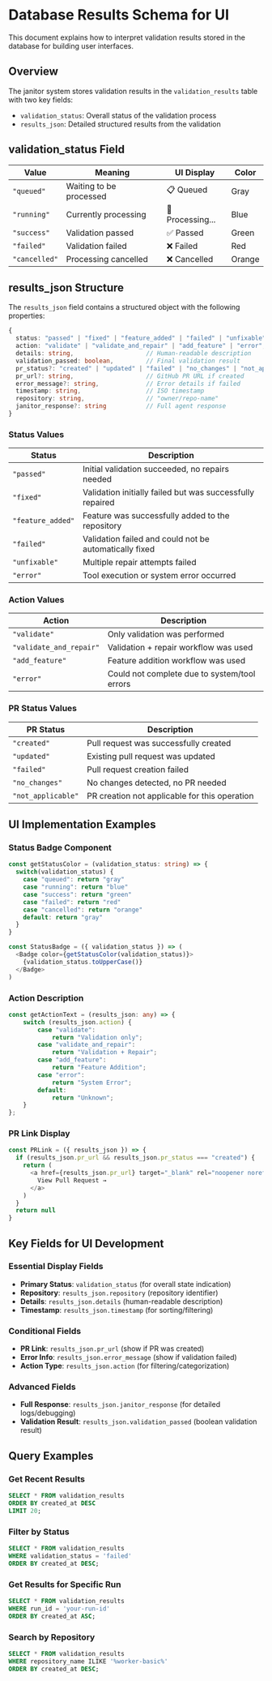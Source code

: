 # Database Results Schema for UI

This document explains how to interpret validation results stored in the database for building user interfaces.

## Overview

The janitor system stores validation results in the `validation_results` table with two key fields:

- `validation_status`: Overall status of the validation process
- `results_json`: Detailed structured results from the validation

## validation_status Field

| Value         | Meaning                 | UI Display       | Color  |
| ------------- | ----------------------- | ---------------- | ------ |
| `"queued"`    | Waiting to be processed | 📋 Queued        | Gray   |
| `"running"`   | Currently processing    | 🔄 Processing... | Blue   |
| `"success"`   | Validation passed       | ✅ Passed        | Green  |
| `"failed"`    | Validation failed       | ❌ Failed        | Red    |
| `"cancelled"` | Processing cancelled    | ❌ Cancelled     | Orange |

## results_json Structure

The `results_json` field contains a structured object with the following properties:

```typescript
{
  status: "passed" | "fixed" | "feature_added" | "failed" | "unfixable" | "error",
  action: "validate" | "validate_and_repair" | "add_feature" | "error",
  details: string,                    // Human-readable description
  validation_passed: boolean,         // Final validation result
  pr_status?: "created" | "updated" | "failed" | "no_changes" | "not_applicable",
  pr_url?: string,                    // GitHub PR URL if created
  error_message?: string,             // Error details if failed
  timestamp: string,                  // ISO timestamp
  repository: string,                 // "owner/repo-name"
  janitor_response?: string           // Full agent response
}
```

### Status Values

| Status            | Description                                               |
| ----------------- | --------------------------------------------------------- |
| `"passed"`        | Initial validation succeeded, no repairs needed           |
| `"fixed"`         | Validation initially failed but was successfully repaired |
| `"feature_added"` | Feature was successfully added to the repository          |
| `"failed"`        | Validation failed and could not be automatically fixed    |
| `"unfixable"`     | Multiple repair attempts failed                           |
| `"error"`         | Tool execution or system error occurred                   |

### Action Values

| Action                  | Description                                  |
| ----------------------- | -------------------------------------------- |
| `"validate"`            | Only validation was performed                |
| `"validate_and_repair"` | Validation + repair workflow was used        |
| `"add_feature"`         | Feature addition workflow was used           |
| `"error"`               | Could not complete due to system/tool errors |

### PR Status Values

| PR Status          | Description                                   |
| ------------------ | --------------------------------------------- |
| `"created"`        | Pull request was successfully created         |
| `"updated"`        | Existing pull request was updated             |
| `"failed"`         | Pull request creation failed                  |
| `"no_changes"`     | No changes detected, no PR needed             |
| `"not_applicable"` | PR creation not applicable for this operation |

## UI Implementation Examples

### Status Badge Component

```typescript
const getStatusColor = (validation_status: string) => {
  switch(validation_status) {
    case "queued": return "gray"
    case "running": return "blue"
    case "success": return "green"
    case "failed": return "red"
    case "cancelled": return "orange"
    default: return "gray"
  }
}

const StatusBadge = ({ validation_status }) => (
  <Badge color={getStatusColor(validation_status)}>
    {validation_status.toUpperCase()}
  </Badge>
)
```

### Action Description

```typescript
const getActionText = (results_json: any) => {
    switch (results_json.action) {
        case "validate":
            return "Validation only";
        case "validate_and_repair":
            return "Validation + Repair";
        case "add_feature":
            return "Feature Addition";
        case "error":
            return "System Error";
        default:
            return "Unknown";
    }
};
```

### PR Link Display

```typescript
const PRLink = ({ results_json }) => {
  if (results_json.pr_url && results_json.pr_status === "created") {
    return (
      <a href={results_json.pr_url} target="_blank" rel="noopener noreferrer">
        View Pull Request →
      </a>
    )
  }
  return null
}
```

## Key Fields for UI Development

### Essential Display Fields

- **Primary Status**: `validation_status` (for overall state indication)
- **Repository**: `results_json.repository` (repository identifier)
- **Details**: `results_json.details` (human-readable description)
- **Timestamp**: `results_json.timestamp` (for sorting/filtering)

### Conditional Fields

- **PR Link**: `results_json.pr_url` (show if PR was created)
- **Error Info**: `results_json.error_message` (show if validation failed)
- **Action Type**: `results_json.action` (for filtering/categorization)

### Advanced Fields

- **Full Response**: `results_json.janitor_response` (for detailed logs/debugging)
- **Validation Result**: `results_json.validation_passed` (boolean validation result)

## Query Examples

### Get Recent Results

```sql
SELECT * FROM validation_results
ORDER BY created_at DESC
LIMIT 20;
```

### Filter by Status

```sql
SELECT * FROM validation_results
WHERE validation_status = 'failed'
ORDER BY created_at DESC;
```

### Get Results for Specific Run

```sql
SELECT * FROM validation_results
WHERE run_id = 'your-run-id'
ORDER BY created_at ASC;
```

### Search by Repository

```sql
SELECT * FROM validation_results
WHERE repository_name ILIKE '%worker-basic%'
ORDER BY created_at DESC;
```
